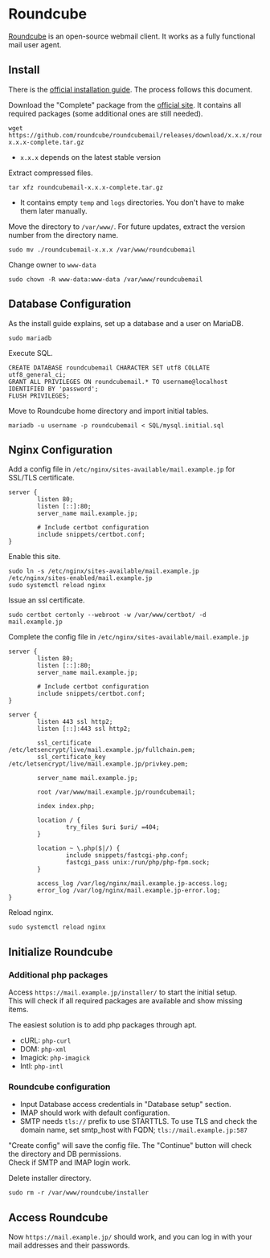 # Roundcube

[Roundcube](https://roundcube.net/) is an open-source webmail client. It works as a fully functional mail user agent.

## Install

There is the [official installation guide](https://github.com/roundcube/roundcubemail/wiki/Installation). The process follows this document.

Download the "Complete" package from the [official site](https://roundcube.net/download/). It contains all required packages (some additional ones are still needed).

```console
wget https://github.com/roundcube/roundcubemail/releases/download/x.x.x/roundcubemail-x.x.x-complete.tar.gz
```

- `x.x.x` depends on the latest stable version

Extract compressed files.

```console
tar xfz roundcubemail-x.x.x-complete.tar.gz
```

- It contains empty `temp` and `logs` directories. You don't have to make them later manually.

Move the directory to `/var/www/`. For future updates, extract the version number from the directory name.

```console
sudo mv ./roundcubemail-x.x.x /var/www/roundcubemail
```

Change owner to `www-data`

```console
sudo chown -R www-data:www-data /var/www/roundcubemail
```

## Database Configuration

As the install guide explains, set up a database and a user on MariaDB.

```console
sudo mariadb
```

Execute SQL.

```console
CREATE DATABASE roundcubemail CHARACTER SET utf8 COLLATE utf8_general_ci;
GRANT ALL PRIVILEGES ON roundcubemail.* TO username@localhost IDENTIFIED BY 'password';
FLUSH PRIVILEGES;
```

Move to Roundcube home directory and import initial tables.

```console
mariadb -u username -p roundcubemail < SQL/mysql.initial.sql
```

## Nginx Configuration

Add a config file in `/etc/nginx/sites-available/mail.example.jp` for SSL/TLS certificate.

```nginx
server {
        listen 80;
        listen [::]:80;
        server_name mail.example.jp;

        # Include certbot configuration
        include snippets/certbot.conf;
}
```

Enable this site.

```console
sudo ln -s /etc/nginx/sites-available/mail.example.jp /etc/nginx/sites-enabled/mail.example.jp
sudo systemctl reload nginx
```

Issue an ssl certificate.

```console
sudo certbot certonly --webroot -w /var/www/certbot/ -d mail.example.jp
```

Complete the config file in `/etc/nginx/sites-available/mail.example.jp`

```nginx
server {
        listen 80;
        listen [::]:80;
        server_name mail.example.jp;

        # Include certbot configuration
        include snippets/certbot.conf;
}

server {
        listen 443 ssl http2;
        listen [::]:443 ssl http2;

        ssl_certificate /etc/letsencrypt/live/mail.example.jp/fullchain.pem;
        ssl_certificate_key /etc/letsencrypt/live/mail.example.jp/privkey.pem;

        server_name mail.example.jp;

        root /var/www/mail.example.jp/roundcubemail;

        index index.php;

        location / {
                try_files $uri $uri/ =404;
        }

        location ~ \.php($|/) {
                include snippets/fastcgi-php.conf;
                fastcgi_pass unix:/run/php/php-fpm.sock;
        }

        access_log /var/log/nginx/mail.example.jp-access.log;
        error_log /var/log/nginx/mail.example.jp-error.log;
}
```

Reload nginx.

```console
sudo systemctl reload nginx
```

## Initialize Roundcube

### Additional php packages

Access `https://mail.example.jp/installer/` to start the initial setup.  
This will check if all required packages are available and show missing items.

The easiest solution is to add php packages through apt.

- cURL: `php-curl`
- DOM: `php-xml`
- Imagick: `php-imagick`
- Intl: `php-intl`

### Roundcube configuration

- Input Database access credentials in "Database setup" section.
- IMAP should work with default configuration.
- SMTP needs `tls://` prefix to use STARTTLS. To use TLS and check the domain name, set smtp_host with FQDN; `tls://mail.example.jp:587`

"Create config" will save the config file. The "Continue" button will check the directory and DB permissions.  
Check if SMTP and IMAP login work.

Delete installer directory.

```console
sudo rm -r /var/www/roundcube/installer
```

## Access Roundcube

Now `https://mail.example.jp/` should work, and you can log in with your mail addresses and their passwords.
